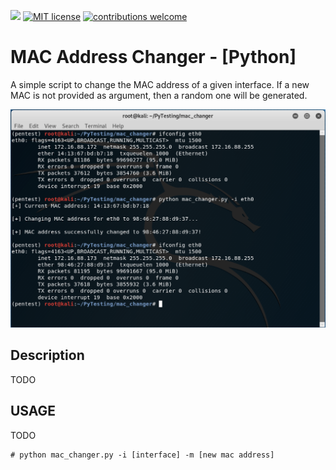 [![](https://img.shields.io/badge/python-3.65+-blue.svg)](https://www.python.org/downloads/release/python-365/) [![MIT license](https://img.shields.io/badge/License-MIT-blue.svg)](http://perso.crans.org/besson/LICENSE.html) [![contributions welcome](https://img.shields.io/badge/contributions-welcome-brightgreen.svg?style=flat)](https://github.com/dwyl/esta/issues)

# MAC Address Changer - [Python]

A simple script to change the MAC address of a given interface. If a new MAC is not provided as argument, then a random one will be generated.

<p align="center">
  <img src="./mac_changer.png" >
</p>

## Description

TODO

## USAGE
TODO
```
# python mac_changer.py -i [interface] -m [new mac address]
```
